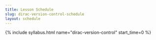 ```yaml
---
title: Lesson Schedule
slug: dirac-version-control-schedule
layout: schedule
---
```

{% include syllabus.html  name="dirac-version-control" start_time=0 %}